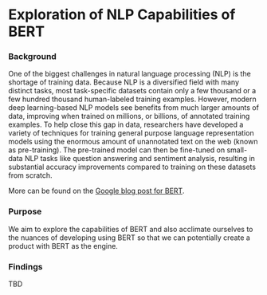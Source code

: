 # Exploration of NLP Capabilities of BERT

### Background

One of the biggest challenges in natural language processing (NLP) is the shortage of training data. Because NLP is a diversified field with many distinct tasks, most task-specific datasets contain only a few thousand or a few hundred thousand human-labeled training examples. However, modern deep learning-based NLP models see benefits from much larger amounts of data, improving when trained on millions, or billions, of annotated training examples. To help close this gap in data, researchers have developed a variety of techniques for training general purpose language representation models using the enormous amount of unannotated text on the web (known as pre-training). The pre-trained model can then be fine-tuned on small-data NLP tasks like question answering and sentiment analysis, resulting in substantial accuracy improvements compared to training on these datasets from scratch.

More can be found on the [Google blog post for BERT](https://ai.googleblog.com/2018/11/open-sourcing-bert-state-of-art-pre.html).

### Purpose

We aim to explore the capabilities of BERT and also acclimate ourselves to the nuances of developing using BERT so that we can potentially create a product with BERT as the engine.

### Findings

TBD